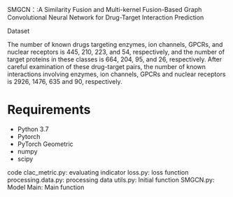 SMGCN：:A Similarity Fusion and Multi-kernel Fusion-Based Graph Convolutional Neural Network for Drug-Target Interaction Prediction

Dataset

The number of known drugs targeting enzymes, ion channels, GPCRs, and nuclear receptors is 445, 210, 223, and 54, respectively, and the number of target proteins in these classes is 664, 204, 95, and 26, respectively. After careful examination of these drug-target pairs, the number of known interactions involving enzymes, ion channels, GPCRs and nuclear receptors is 2926, 1476, 635 and 90, respectively.

# Requirements
* Python 3.7
* Pytorch
* PyTorch Geometric
* numpy
* scipy

code
clac_metric.py:  evaluating indicator
loss.py:  loss function
processing.data.py:  processing data
utils.py:   Initial function
SMGCN.py:  Model
Main:   Main function
